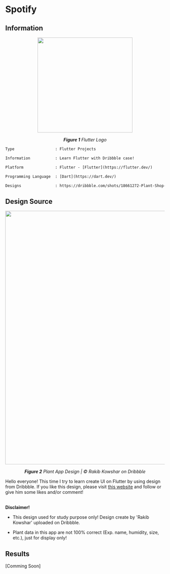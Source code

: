 # Spotify

## Information
<p align="center">
  <img src="https://upload.wikimedia.org/wikipedia/commons/thumb/4/44/Google-flutter-logo.svg/2560px-Google-flutter-logo.svg.png" width="300"/>
</p>
<p align="center"><i><b>Figure 1</b> Flutter Logo</i></p>

```diff
Type                  : Flutter Projects

Information           : Learn Flutter with Dribbble case!

Platform              : Flutter - [Flutter](https://flutter.dev/)

Programming Language  : [Dart](https://dart.dev/)

Designs               : https://dribbble.com/shots/18661272-Plant-Shop-App
```

## Design Source
<p align="center">
  <img src="https://user-images.githubusercontent.com/32255348/178414246-fd347e45-3b07-476f-aadd-f353b705505e.png" width="800"/>
</p>
<p align="center"><i><b>Figure 2</b> Plant App Design | © Rakib Kowshar on Dribbble</i></p>

Hello everyone! This time I try to learn create UI on Flutter by using design from Dribbble. If you like this design, please visit [this website](https://dribbble.com/shots/18661272-Plant-Shop-App) and follow or give him some likes and/or comment!

<br/>
<b>Disclaimer!</b> 

- This design used for study purpose only! Design create by 'Rakib Kowshar' uploaded on Dribbble.

- Plant data in this app are not 100% correct (Exp. name, humidity, size, etc.), just for display only!

## Results
[Comming Soon]
